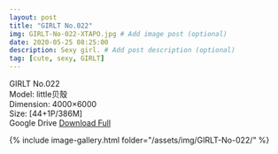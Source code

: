 ```yaml
---
layout: post
title: "GIRLT No.022"
img: GIRLT-No-022-XTAPO.jpg # Add image post (optional)
date: 2020-05-25 08:25:00
description: Sexy girl. # Add post description (optional)
tag: [cute, sexy, GIRLT]
---
```

GIRLT No.022  
Model: little贝殼  
Dimension: 4000×6000  
Size: [44+1P/386M]           
Google Drive [Download Full](http://gestyy.com/e0XzYy)

{% include image-gallery.html folder="/assets/img/GIRLT-No-022/" %}
